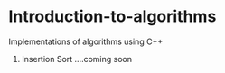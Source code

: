 # Introduction-to-algorithms
Implementations of algorithms using C++

1. Insertion Sort
....coming soon 
